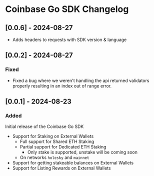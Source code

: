 # Coinbase Go SDK Changelog

## [0.0.6] - 2024-08-27

- Adds headers to requests with SDK version & language

## [0.0.2] - 2024-08-27

### Fixed

- Fixed a bug where we weren't handling the api returned validators properly resulting in an index out of range error.

## [0.0.1] - 2024-08-23

### Added

Initial release of the Coinbase Go SDK

- Support for Staking on External Wallets
    - Full support for Shared ETH Staking
    - Partial support for Dedicated ETH Staking
      - Only stake is supported, unstake will be coming soon
    - On networks `holesky` and `mainnet`
- Support for getting stakeable balances on External Wallets
- Support for Listing Rewards on External Wallets
